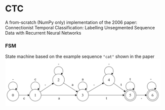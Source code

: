 # CTC
 A from-scratch (NumPy only) implementation of the 2006 paper: Connectionist Temporal Classification: Labelling Unsegmented Sequence Data with Recurrent Neural Networks

### FSM
State machine based on the example sequence `"cat"` shown in the paper
![](notes/FSM.png)
